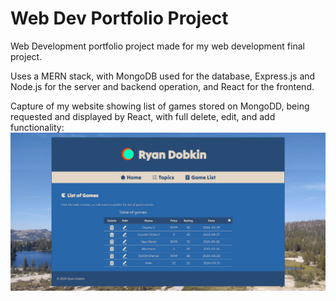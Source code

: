 # Web Dev Portfolio Project

Web Development portfolio project made for my web development final project.

Uses a MERN stack, with MongoDB used for the database, Express.js and Node.js for the server and backend operation, and React for the frontend.

Capture of my website showing list of games stored on MongoDD, being requested and displayed by React, with full delete, edit, and add functionality:
![](https://github.com/ryandobkin/Portfolio/blob/main/Full-Stack%20MERN%20website/Portfolio/frontend/src/images/website-capture.png)
